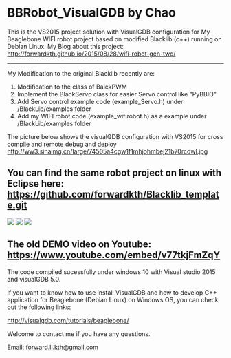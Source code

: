 # BBRobot_VisualGDB by Chao
This is the VS2015 project solution with VisualGDB configuration for My Beaglebone WIFI robot project based on modified Blacklib (c++) running on Debian Linux. 
My Blog about this project: http://forwardkth.github.io/2015/08/28/wifi-robot-gen-two/ 

-------------------------------------------------------------
My Modification to the original Blacklib recently are:

1. Modification to the class of BalckPWM
2. Implement the BlackServo class for easier Servo control like "PyBBIO"
3. Add Servo control example code (example_Servo.h) under /BlackLib/examples folder
4. Add my WIFI robot code (example_wifirobot.h) as a example under /BlackLib/examples folder

The picture below shows the visualGDB configuration with VS2015 for cross complie and remote debug and deploy
http://ww3.sinaimg.cn/large/74505a4cgw1f1mhjohmbej21b70rcdwl.jpg

You can find the same robot project on linux with Eclipse here: https://github.com/forwardkth/Blacklib_template.git 
------------------------------------------------------------
![](http://ww2.sinaimg.cn/mw690/74505a4cgw1evho2onxwsj21kw16o7wh.jpg)
![](http://ww1.sinaimg.cn/mw690/74505a4cgw1evgrdvaux5j21kw16o1if.jpg)
![](http://ww4.sinaimg.cn/mw1024/74505a4cjw1f15bm3c82lj218g0xcqku.jpg)

The old DEMO video on Youtube:
https://www.youtube.com/embed/v77tkjFmZqY
------------------------------------------------------------
The code compiled sucessfully under windows 10 with Visual studio 2015 and visualGDB 5.0.

If you want to know how to use install VisualGDB and how to develop C++ application for Beaglebone (Debian Linux) 
on Windows OS, you can check out the following links:

http://visualgdb.com/tutorials/beaglebone/

Welcome to contact me if you have any questions.

Email: forward.li.kth@gmail.com